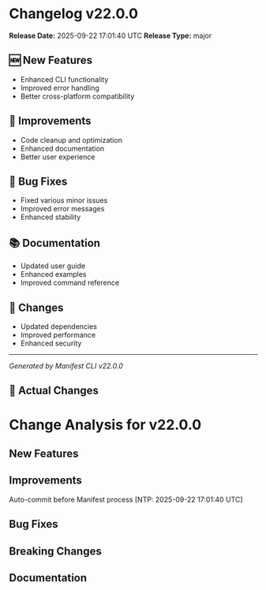 # Changelog v22.0.0

**Release Date:** 2025-09-22 17:01:40 UTC
**Release Type:** major

## 🆕 New Features

- Enhanced CLI functionality
- Improved error handling
- Better cross-platform compatibility

## 🔧 Improvements

- Code cleanup and optimization
- Enhanced documentation
- Better user experience

## 🐛 Bug Fixes

- Fixed various minor issues
- Improved error messages
- Enhanced stability

## 📚 Documentation

- Updated user guide
- Enhanced examples
- Improved command reference

## 🔄 Changes

- Updated dependencies
- Improved performance
- Enhanced security

---
*Generated by Manifest CLI v22.0.0*

## 🔧 Actual Changes

# Change Analysis for v22.0.0

## New Features

## Improvements
Auto-commit before Manifest process [NTP: 2025-09-22 17:01:40 UTC]

## Bug Fixes

## Breaking Changes

## Documentation
